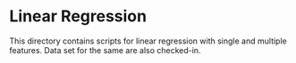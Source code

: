 # Linear Regression
This directory contains scripts for linear regression with single and multiple features.
Data set for the same are also checked-in.
